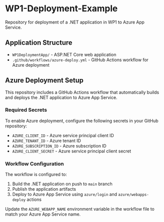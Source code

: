 # WP1-Deployment-Example

Repository for deployment of a .NET application in WP1 to Azure App Service.

## Application Structure

- `WP1DeploymentApp/` - ASP.NET Core web application
- `.github/workflows/azure-deploy.yml` - GitHub Actions workflow for Azure deployment

## Azure Deployment Setup

This repository includes a GitHub Actions workflow that automatically builds and deploys the .NET application to Azure App Service.

### Required Secrets

To enable Azure deployment, configure the following secrets in your GitHub repository:

- `AZURE_CLIENT_ID` - Azure service principal client ID
- `AZURE_TENANT_ID` - Azure tenant ID  
- `AZURE_SUBSCRIPTION_ID` - Azure subscription ID
- `AZURE_CLIENT_SECRET` - Azure service principal client secret

### Workflow Configuration

The workflow is configured to:
1. Build the .NET application on push to `main` branch
2. Publish the application artifacts
3. Deploy to Azure App Service using `azure/login` and `azure/webapps-deploy` actions

Update the `AZURE_WEBAPP_NAME` environment variable in the workflow file to match your Azure App Service name.

